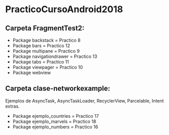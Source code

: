 # PracticoCursoAndroid2018 #

## Carpeta FragmentTest2: ##

- Package backstack = Practico 8
- Package bars = Practico 12
- Package multipane = Practico 9
- Package navigationdrawer = Practico 13
- Package tabs = Practico 11
- Package viewpager = Practico 10
- Package webview 

## Carpeta clase-networkexample: ##

Ejemplos de AsyncTask, AsyncTaskLoader, RecyclerView, Parcelable, Intent extras.

- Package ejemplo_countries = Practico 17
- Package ejemplo_marvels = Practico 18
- Package ejemplo_numbers = Practico 16
